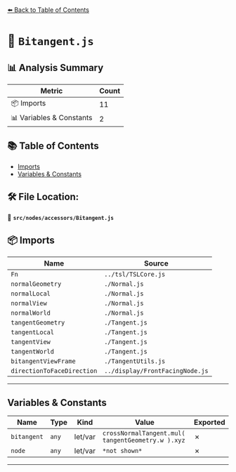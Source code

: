 [⬅️ Back to Table of Contents](../../../index.md)

# 📄 `Bitangent.js`

## 📊 Analysis Summary

| Metric | Count |
|--------|-------|
| 📦 Imports | 11 |
| 📊 Variables & Constants | 2 |

## 📚 Table of Contents

- [Imports](#imports)
- [Variables & Constants](#variables-constants)

## 🛠️ File Location:
📂 **`src/nodes/accessors/Bitangent.js`**

## 📦 Imports

| Name | Source |
|------|--------|
| `Fn` | `../tsl/TSLCore.js` |
| `normalGeometry` | `./Normal.js` |
| `normalLocal` | `./Normal.js` |
| `normalView` | `./Normal.js` |
| `normalWorld` | `./Normal.js` |
| `tangentGeometry` | `./Tangent.js` |
| `tangentLocal` | `./Tangent.js` |
| `tangentView` | `./Tangent.js` |
| `tangentWorld` | `./Tangent.js` |
| `bitangentViewFrame` | `./TangentUtils.js` |
| `directionToFaceDirection` | `../display/FrontFacingNode.js` |


---

## Variables & Constants

| Name | Type | Kind | Value | Exported |
|------|------|------|-------|----------|
| `bitangent` | `any` | let/var | `crossNormalTangent.mul( tangentGeometry.w ).xyz` | ✗ |
| `node` | `any` | let/var | `*not shown*` | ✗ |


---